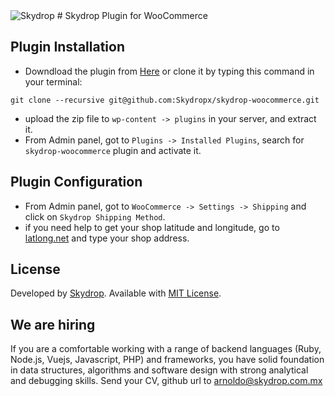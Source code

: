<img src="http://www.masys.co/skydrop/Skydrop-purple.png" alt="Skydrop" />
# Skydrop Plugin for WooCommerce

## Plugin Installation
- Downdload the plugin from [Here](http://skydrop-development.s3.amazonaws.com/plugins/skydrop-woocommerce-0.1.2.zip) or clone it by typing this command in your terminal:

```
git clone --recursive git@github.com:Skydropx/skydrop-woocommerce.git 
```

- upload the zip file to `wp-content -> plugins` in your server, and extract it.
- From Admin panel, got to `Plugins -> Installed Plugins`, search for `skydrop-woocommerce` plugin and activate it.

## Plugin Configuration

- From Admin panel, got to `WooCommerce -> Settings -> Shipping` and click on `Skydrop Shipping Method`.
- if you need help to get your shop latitude and longitude, go to [latlong.net](http://www.latlong.net/) and type your shop address.








License
-------
Developed by [Skydrop](http://www.skydrop.com.mx). Available with [MIT License](LICENSE).

We are hiring
-------------

If you are a comfortable working with a range of backend languages (Ruby, Node.js, Vuejs, Javascript, PHP) and frameworks,
you have solid foundation in data structures, algorithms and software design with strong analytical and debugging skills.
Send your CV, github url to arnoldo@skydrop.com.mx


